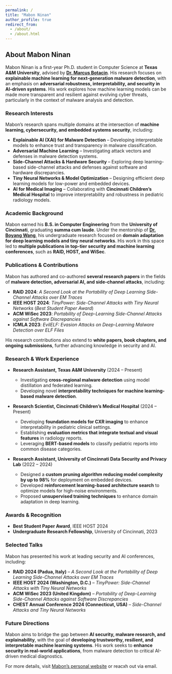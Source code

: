 ```yaml
---
permalink: /
title: "Mabon Ninan"
author_profile: true
redirect_from: 
  - /about/
  - /about.html
---
```


## About Mabon Ninan  

Mabon Ninan is a first-year Ph.D. student in Computer Science at **Texas A&M University**, advised by [**Dr. Marcus Botacin**](https://marcusbotacin.github.io/). His research focuses on **explainable machine learning for next-generation malware detection**, with an emphasis on **adversarial robustness, interpretability, and security in AI-driven systems**. His work explores how machine learning models can be made more transparent and resilient against evolving cyber threats, particularly in the context of malware analysis and detection.  

### Research Interests  

Mabon’s research spans multiple domains at the intersection of **machine learning, cybersecurity, and embedded systems security**, including:  

- **Explainable AI (XAI) for Malware Detection** – Developing interpretable models to enhance trust and transparency in malware classification.  
- **Adversarial Machine Learning** – Investigating attack vectors and defenses in malware detection systems.  
- **Side-Channel Attacks & Hardware Security** – Exploring deep learning-based side-channel attacks and defenses against software and hardware discrepancies.  
- **Tiny Neural Networks & Model Optimization** – Designing efficient deep learning models for low-power and embedded devices.  
- **AI for Medical Imaging** – Collaborating with **Cincinnati Children’s Medical Hospital** to improve interpretability and robustness in pediatric radiology models.  

### Academic Background  

Mabon earned his **B.S. in Computer Engineering** from the **University of Cincinnati**, graduating **summa cum laude**. Under the mentorship of [**Dr. Boyang Wang**](https://homepages.uc.edu/~wang2ba/), his undergraduate research focused on **domain adaptation for deep learning models and tiny neural networks**. His work in this space led to **multiple publications in top-tier security and machine learning conferences**, such as **RAID, HOST, and WiSec**.  

### Publications & Contributions  

Mabon has authored and co-authored **several research papers** in the fields of **malware detection, adversarial AI, and side-channel attacks**, including:  

- **RAID 2024**: *A Second Look at the Portability of Deep Learning Side-Channel Attacks over EM Traces*  
- **IEEE HOST 2024**: *TinyPower: Side-Channel Attacks with Tiny Neural Networks* (*Best Student Paper Award*)  
- **ACM WiSec 2023**: *Portability of Deep-Learning Side-Channel Attacks against Software Discrepancies*  
- **ICMLA 2023**: *EvilELF: Evasion Attacks on Deep-Learning Malware Detection over ELF Files*  

His research contributions also extend to **white papers, book chapters, and ongoing submissions**, further advancing knowledge in security and AI.  

### Research & Work Experience  

- **Research Assistant, Texas A&M University** (2024 – Present)  
  - Investigating **cross-regional malware detection** using model distillation and federated learning.  
  - Developing novel **interpretability techniques for machine learning-based malware detection**.  

- **Research Scientist, Cincinnati Children’s Medical Hospital** (2024 – Present)  
  - Developing **foundation models for CXR imaging** to enhance interpretability in pediatric clinical settings.  
  - Establishing **evaluation metrics that integrate textual and visual features** in radiology reports.  
  - Leveraging **BERT-based models** to classify pediatric reports into common disease categories.  

- **Research Assistant, University of Cincinnati Data Security and Privacy Lab** (2022 – 2024)  
  - Designed a **custom pruning algorithm reducing model complexity by up to 98%** for deployment on embedded devices.  
  - Developed **reinforcement learning-based architecture search** to optimize models for high-noise environments.  
  - Proposed **unsupervised training techniques** to enhance domain adaptation in deep learning.  

### Awards & Recognition  

- **Best Student Paper Award**, IEEE HOST 2024  
- **Undergraduate Research Fellowship**, University of Cincinnati, 2023  

### Selected Talks  

Mabon has presented his work at leading security and AI conferences, including:  

- **RAID 2024 (Padua, Italy)** – *A Second Look at the Portability of Deep Learning Side-Channel Attacks over EM Traces*  
- **IEEE HOST 2024 (Washington, D.C.)** – *TinyPower: Side-Channel Attacks with Tiny Neural Networks*  
- **ACM WiSec 2023 (United Kingdom)** – *Portability of Deep-Learning Side-Channel Attacks against Software Discrepancies*  
- **CHEST Annual Conference 2024 (Connecticut, USA)** – *Side-Channel Attacks and Tiny Neural Networks*  

### Future Directions  

Mabon aims to bridge the gap between **AI security, malware research, and explainability**, with the goal of **developing trustworthy, resilient, and interpretable machine learning systems**. His work seeks to **enhance security in real-world applications**, from malware detection to critical AI-driven medical diagnostics.  

For more details, visit [Mabon’s personal website](#) or reacxh out via email.
